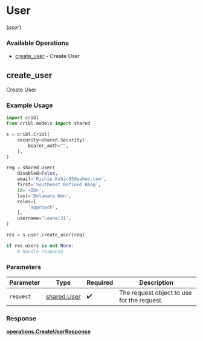 # User
(*user*)

### Available Operations

* [create_user](#create_user) - Create User

## create_user

Create User

### Example Usage

```python
import cribl
from cribl.models import shared

s = cribl.Cribl(
    security=shared.Security(
        bearer_auth="",
    ),
)

req = shared.User(
    disabled=False,
    email='Richie.Kuhic95@yahoo.com',
    first='Southeast Refined Haag',
    id='<ID>',
    last='Delaware Won',
    roles=[
        'approach',
    ],
    username='Leonel31',
)

res = s.user.create_user(req)

if res.users is not None:
    # handle response
```

### Parameters

| Parameter                                  | Type                                       | Required                                   | Description                                |
| ------------------------------------------ | ------------------------------------------ | ------------------------------------------ | ------------------------------------------ |
| `request`                                  | [shared.User](../../models/shared/user.md) | :heavy_check_mark:                         | The request object to use for the request. |


### Response

**[operations.CreateUserResponse](../../models/operations/createuserresponse.md)**

